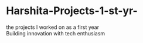 # Harshita-Projects-1-st-yr-
the projects I worked on as a first year 
<br>
Building innovation with tech enthusiasm 

